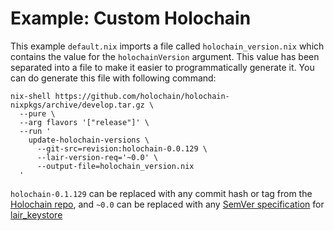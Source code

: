 # Example: Custom Holochain

This example `default.nix` imports a file called `holochain_version.nix` which contains the value for the `holochainVersion` argument.
This value has been separated into a file to make it easier to programmatically generate it.
You can do generate this file with following command:

```shell
nix-shell https://github.com/holochain/holochain-nixpkgs/archive/develop.tar.gz \
  --pure \
  --arg flavors '["release"]' \
  --run '
    update-holochain-versions \
      --git-src=revision:holochain-0.0.129 \
      --lair-version-req='~0.0' \
      --output-file=holochain_version.nix
  '
```

`holochain-0.1.129` can be replaced with any commit hash or tag from the [Holochain repo](https://github.com/holochain/holochain), and `~0.0` can be replaced with any [SemVer specification](https://doc.rust-lang.org/cargo/reference/specifying-dependencies.html) for [lair_keystore](https://crates.io/crates/lair_keystore)
